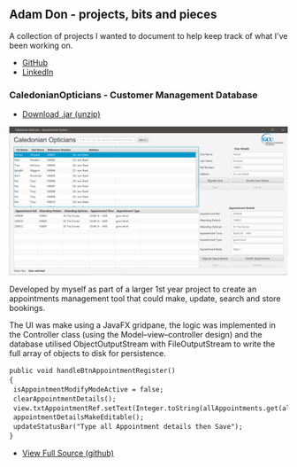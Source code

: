## Adam Don - projects, bits and pieces

A collection of projects I wanted to document to help keep track of what I've been working on.
 - [GitHub](https://github.com/adamdon)
 - [LinkedIn](https://www.linkedin.com/in/adam-don/)

### CaledonianOpticians - Customer Management Database

 - [Download .jar (unzip)](https://github.com/adamdon/CaledonianOpticians/releases/download/1.0/CaledonianOpticians1.0.zip)
 
![Screenshot of UI](/img/CaledonianOpticians_screenshot01.png)

Developed by myself as part of a larger 1st year project to create an appointments management tool that could make, update, search and store bookings.

The UI was make using a JavaFX gridpane, the logic was implemented in the Controller class (using the Model–view–controller design) and the database utilised ObjectOutputStream with FileOutputStream to write the full array of objects to disk for persistence.

```markdown
public void handleBtnAppointmentRegister()
{
 isAppointmentModifyModeActive = false;
 clearAppointmentDetails();
 view.txtAppointmentRef.setText(Integer.toString(allAppointments.get(allAppointments.size() - 1).getIntAppointmentRef() + 1));
 appointmentDetailsMakeEditable();
 updateStatusBar("Type all Appointment details then Save");
}
```
 - [View Full Source (github)](https://github.com/adamdon/CaledonianOpticians/tree/1.0/src/caledonianopticians)
